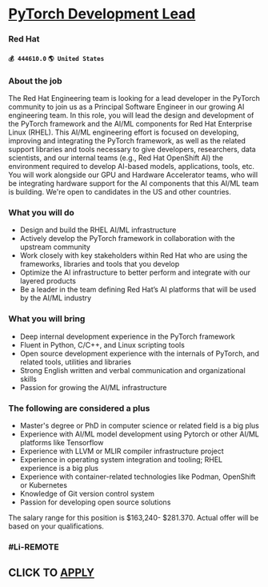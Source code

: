 # [PyTorch Development Lead](https://www.remotewlb.com/apply/pytorch-development-lead)  
### Red Hat  
#### `💰 444610.0` `🌎 United States`  

### About the job

The Red Hat Engineering team is looking for a lead developer in the PyTorch community to join us as a Principal Software Engineer in our growing AI engineering team. In this role, you will lead the design and development of the PyTorch framework and the AI/ML components for Red Hat Enterprise Linux (RHEL). This AI/ML engineering effort is focused on developing, improving and integrating the PyTorch framework, as well as the related support libraries and tools necessary to give developers, researchers, data scientists, and our internal teams (e.g., Red Hat OpenShift AI) the environment required to develop AI-based models, applications, tools, etc. You will work alongside our GPU and Hardware Accelerator teams, who will be integrating hardware support for the AI components that this AI/ML team is building. We're open to candidates in the US and other countries.

### What you will do

  * Design and build the RHEL AI/ML infrastructure
  * Actively develop the PyTorch framework in collaboration with the upstream community
  * Work closely with key stakeholders within Red Hat who are using the frameworks, libraries and tools that you develop
  * Optimize the AI infrastructure to better perform and integrate with our layered products
  * Be a leader in the team defining Red Hat’s AI platforms that will be used by the AI/ML industry

### What you will bring

  * Deep internal development experience in the PyTorch framework
  * Fluent in Python, C/C++, and Linux scripting tools
  * Open source development experience with the internals of PyTorch, and related tools, utilities and libraries
  * Strong English written and verbal communication and organizational skills
  * Passion for growing the AI/ML infrastructure

### The following are considered a plus

  * Master's degree or PhD in computer science or related field is a big plus
  * Experience with AI/ML model development using Pytorch or other AI/ML platforms like Tensorflow
  * Experience with LLVM or MLIR compiler infrastructure project
  * Experience in operating system integration and tooling; RHEL experience is a big plus
  * Experience with container-related technologies like Podman, OpenShift or Kubernetes
  * Knowledge of Git version control system
  * Passion for developing open source solutions

The salary range for this position is $163,240- $281.370. Actual offer will be based on your qualifications.

### #Li-REMOTE

  
## CLICK TO [APPLY](https://www.remotewlb.com/apply/pytorch-development-lead)

